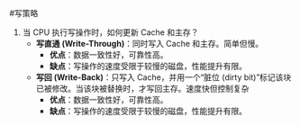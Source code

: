#写策略  
1. 当 CPU 执行写操作时，如何更新 Cache 和主存？ 
	*   **写直通 (Write-Through)**：同时写入 Cache 和主存。简单但慢。
	    *   **优点**：数据一致性好，可靠性高。
	    *   **缺点**：写操作的速度受限于较慢的磁盘，性能提升有限。
	*   **写回 (Write-Back)**：只写入 Cache，并用一个“脏位 (dirty bit)”标记该块已被修改。当该块被替换时，才写回主存。速度快但控制复杂 
	    *   **优点**：数据一致性好，可靠性高。
	    *   **缺点**：写操作的速度受限于较慢的磁盘，性能提升有限。